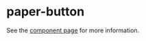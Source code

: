 paper-button
===================

See the [component page](https://www.polymer-project.org/0.5/docs/elements/paper-button.html) for more information.
